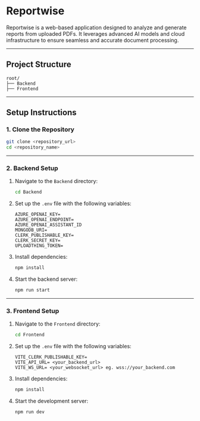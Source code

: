 # Reportwise

Reportwise is a web-based application designed to analyze and generate reports from uploaded PDFs. It leverages advanced AI models and cloud infrastructure to ensure seamless and accurate document processing.

---

## Project Structure

```
root/
├── Backend
├── Frontend
```

---

## Setup Instructions

### 1. Clone the Repository

```bash
git clone <repository_url>
cd <repository_name>
```

---

### 2. Backend Setup

1. Navigate to the `Backend` directory:

   ```bash
   cd Backend
   ```

2. Set up the `.env` file with the following variables:

   ```env
   AZURE_OPENAI_KEY=
   AZURE_OPENAI_ENDPOINT=
   AZURE_OPENAI_ASSISTANT_ID
   MONGODB_URI=
   CLERK_PUBLISHABLE_KEY=
   CLERK_SECRET_KEY=
   UPLOADTHING_TOKEN=
   ```

3. Install dependencies:

   ```bash
   npm install
   ```

4. Start the backend server:

   ```bash
   npm run start
   ```

---

### 3. Frontend Setup

1. Navigate to the `Frontend` directory:

   ```bash
   cd Frontend
   ```

2. Set up the `.env` file with the following variables:

   ```env
   VITE_CLERK_PUBLISHABLE_KEY=
   VITE_API_URL= <your_backend_url>
   VITE_WS_URL= <your_websocket_url> eg. wss://your_backend.com
   ```

3. Install dependencies:

   ```bash
   npm install
   ```

4. Start the development server:

   ```bash
   npm run dev
   ```
